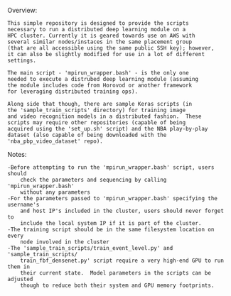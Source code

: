 Overview:

    This simple repository is designed to provide the scripts 
    necessary to run a distributed deep learning module on a 
    HPC cluster. Currently it is geared towards use on AWS with 
    several similar nodes/instaces in the same placement group 
    (that are all accessible using the same public SSH key); however, 
    it can also be slightly modified for use in a lot of different 
    settings.

    The main script - 'mpirun_wrapper.bash' - is the only one 
    needed to execute a distrubed deep learning module (assuming 
    the module includes code from Horovod or another framework 
    for leveraging distributed training ops).  
    
    Along side that though, there are sample Keras scripts (in 
    the 'sample_train_scripts' directory) for training image 
    and video recognition models in a distributed fashion.  These
    scripts may require other repositories (capable of being 
    acquired using the 'set_up.sh' script) and the NBA play-by-play 
    dataset (also capable of being downloaded with the 
    'nba_pbp_video_dataset' repo).
    


Notes:

    -Before attempting to run the 'mpirun_wrapper.bash' script, users should 
        check the parameters and sequencing by calling 'mpirun_wrapper.bash' 
        without any parameters
    -For the parameters passed to 'mpirun_wrapper.bash' specifying the username's 
        and host IP's included in the cluster, users should never forget to 
        include the local system IP if it is part of the cluster.
    -The training script should be in the same filesystem location on every 
        node involved in the cluster
    -The 'sample_train_scripts/train_event_level.py' and 'sample_train_scripts/
        train_fbf_densenet.py' script require a very high-end GPU to run them in 
        their current state.  Model parameters in the scripts can be adjusted 
        though to reduce both their system and GPU memory footprints.